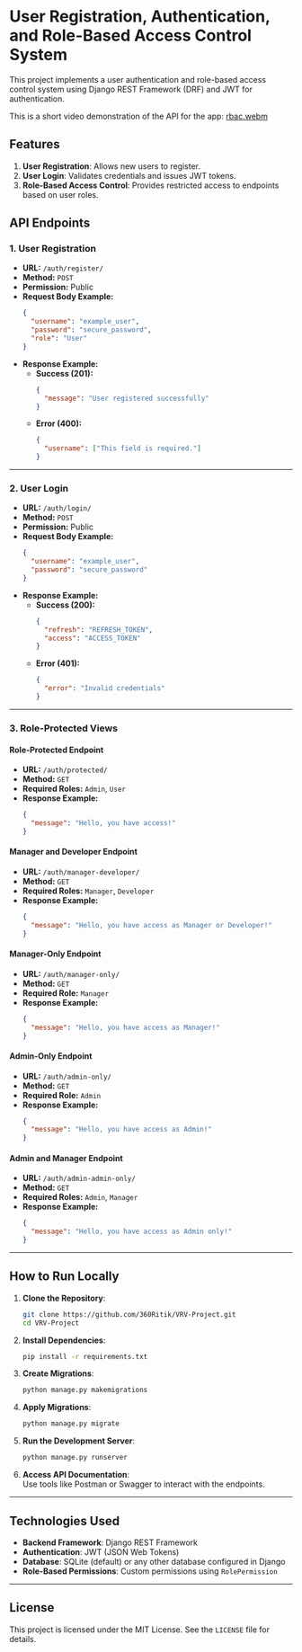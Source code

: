 
# User Registration, Authentication, and Role-Based Access Control System

This project implements a user authentication and role-based access control system using Django REST Framework (DRF) and JWT for authentication.

This is a short video demonstration of the API for the app: [rbac.webm](https://github.com/user-attachments/assets/08e763a7-b9ae-4a2e-881d-38e6bd330aff)

## Features

1. **User Registration**: Allows new users to register.
2. **User Login**: Validates credentials and issues JWT tokens.
3. **Role-Based Access Control**: Provides restricted access to endpoints based on user roles.

## API Endpoints

### **1. User Registration**
- **URL:** `/auth/register/`  
- **Method:** `POST`  
- **Permission:** Public  
- **Request Body Example:**
  ```json
  {
    "username": "example_user",
    "password": "secure_password",
    "role": "User"
  }
  ```
- **Response Example:**
  - **Success (201):**
    ```json
    {
      "message": "User registered successfully"
    }
    ```
  - **Error (400):**
    ```json
    {
      "username": ["This field is required."]
    }
    ```

---

### **2. User Login**
- **URL:** `/auth/login/`  
- **Method:** `POST`  
- **Permission:** Public  
- **Request Body Example:**
  ```json
  {
    "username": "example_user",
    "password": "secure_password"
  }
  ```
- **Response Example:**
  - **Success (200):**
    ```json
    {
      "refresh": "REFRESH_TOKEN",
      "access": "ACCESS_TOKEN"
    }
    ```
  - **Error (401):**
    ```json
    {
      "error": "Invalid credentials"
    }
    ```

---

### **3. Role-Protected Views**

#### **Role-Protected Endpoint**
- **URL:** `/auth/protected/`  
- **Method:** `GET`  
- **Required Roles:** `Admin`, `User`  
- **Response Example:**
  ```json
  {
    "message": "Hello, you have access!"
  }
  ```

#### **Manager and Developer Endpoint**
- **URL:** `/auth/manager-developer/`  
- **Method:** `GET`  
- **Required Roles:** `Manager`, `Developer`  
- **Response Example:**
  ```json
  {
    "message": "Hello, you have access as Manager or Developer!"
  }
  ```

#### **Manager-Only Endpoint**
- **URL:** `/auth/manager-only/`  
- **Method:** `GET`  
- **Required Role:** `Manager`  
- **Response Example:**
  ```json
  {
    "message": "Hello, you have access as Manager!"
  }
  ```

#### **Admin-Only Endpoint**
- **URL:** `/auth/admin-only/`  
- **Method:** `GET`  
- **Required Role:** `Admin`  
- **Response Example:**
  ```json
  {
    "message": "Hello, you have access as Admin!"
  }
  ```

#### **Admin and Manager Endpoint**
- **URL:** `/auth/admin-admin-only/`  
- **Method:** `GET`  
- **Required Roles:** `Admin`, `Manager`  
- **Response Example:**
  ```json
  {
    "message": "Hello, you have access as Admin only!"
  }
  ```

---

## How to Run Locally

1. **Clone the Repository**:
   ```bash
   git clone https://github.com/360Ritik/VRV-Project.git
   cd VRV-Project
   ```

2. **Install Dependencies**:
   ```bash
   pip install -r requirements.txt
   ```

3. **Create Migrations**:
   ```bash
   python manage.py makemigrations

   ```
4. **Apply Migrations**:
   ```bash
   python manage.py migrate
   ```

5. **Run the Development Server**:
   ```bash
   python manage.py runserver
   ```

6. **Access API Documentation**:  
   Use tools like Postman or Swagger to interact with the endpoints.

---

## Technologies Used

- **Backend Framework**: Django REST Framework  
- **Authentication**: JWT (JSON Web Tokens)  
- **Database**: SQLite (default) or any other database configured in Django  
- **Role-Based Permissions**: Custom permissions using `RolePermission`  

---

## License

This project is licensed under the MIT License. See the `LICENSE` file for details.
